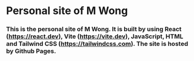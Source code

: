 # Personal site of M Wong
### This is the personal site of M Wong. It is built by using React (https://react.dev), Vite (https://vite.dev), JavaScript, HTML and Tailwind CSS (https://tailwindcss.com). The site is hosted by Github Pages.

